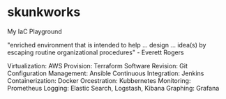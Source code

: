# skunkworks
My IaC Playground

"enriched environment that is intended to help ... design ... idea(s) by escaping routine organizational procedures" - Everett Rogers 

Virtualization:           AWS 
Provision:                Terraform
Software Revision:        Git 
Configuration Management: Ansible
Continuous Integration:   Jenkins
Containerization:         Docker
Orcestration:             Kubbernetes
Monitoring:               Prometheus
Logging:                  Elastic Search, Logstash, Kibana
Graphing:                 Grafana





